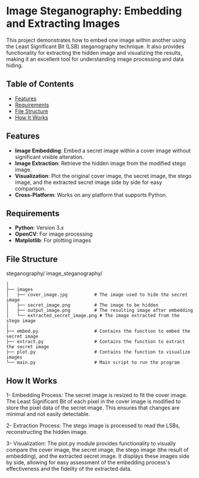 # Image Steganography: Embedding and Extracting Images

This project demonstrates how to embed one image within another using the Least Significant Bit (LSB) steganography technique. It also provides functionality for extracting the hidden image and visualizing the results, making it an excellent tool for understanding image processing and data hiding.

## Table of Contents

- [Features](#features)
- [Requirements](#requirements)
- [File Structure](#file-structure)
- [How It Works](#how-it-works)

## Features

- **Image Embedding**: Embed a secret image within a cover image without significant visible alteration.
- **Image Extraction**: Retrieve the hidden image from the modified stego image.
- **Visualization**: Plot the original cover image, the secret image, the stego image, and the extracted secret image side by side for easy comparison.
- **Cross-Platform**: Works on any platform that supports Python.

## Requirements

- **Python**: Version 3.x
- **OpenCV**: For image processing
- **Matplotlib**: For plotting images



## File Structure


steganography/
    image_steganography/
    
    │
    ├── images
    │   ├── cover_image.jpg          # The image used to hide the secret image
    │   ├── secret_image.png         # The image to be hidden
    │   ├── output_image.png         # The resulting image after embedding
    │   └── extracted_secret_image.png # The image extracted from the stego image
    │
    ├── embed.py                     # Contains the function to embed the secret image
    ├── extract.py                   # Contains the function to extract the secret image
    ├── plot.py                      # Contains the function to visualize images
    └── main.py                      # Main script to run the program


## How It Works

1- Embedding Process:
    The secret image is resized to fit the cover image.
    The Least Significant Bit of each pixel in the cover image is modified to store the pixel data of the secret image. 
    This ensures that changes are minimal and not easily detectable.

2- Extraction Process:
    The stego image is processed to read the LSBs, reconstructing the hidden image.

3- Visualization:
    The plot.py module provides functionality to visually compare the cover image, the secret image, the stego image (the result of embedding), and the extracted secret image. It displays these images side by side, allowing for easy assessment of the embedding process's effectiveness and the fidelity of the extracted data.



